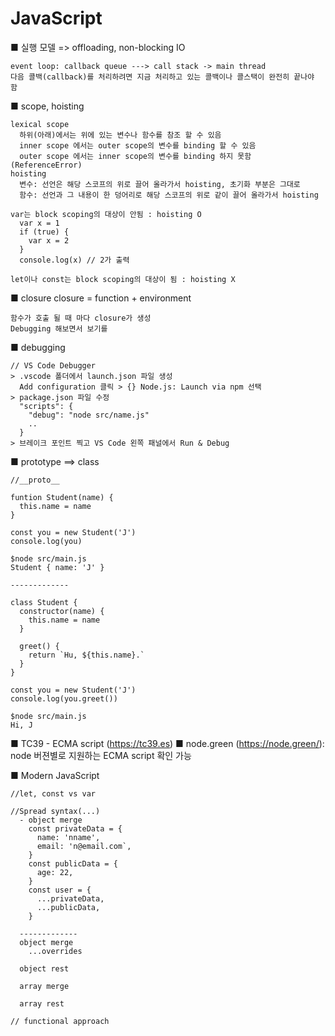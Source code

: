
# JavaScript

■ 실행 모델 => offloading, non-blocking IO
  ```
  event loop: callback queue ---> call stack -> main thread
  다음 콜백(callback)를 처리하려면 지금 처리하고 있는 콜백이나 콜스택이 완전히 끝나야 함
  ```
  
■ scope, hoisting
  ```
  lexical scope
    하위(아래)에서는 위에 있는 변수나 함수를 참조 할 수 있음
    inner scope 에서는 outer scope의 변수를 binding 할 수 있음
    outer scope 에서는 inner scope의 변수를 binding 하지 못함 (ReferenceError)
  hoisting
    변수: 선언은 해당 스코프의 위로 끌어 올라가서 hoisting, 초기화 부분은 그대로
    함수: 선언과 그 내용이 한 덩어리로 해당 스코프의 위로 같이 끌어 올라가서 hoisting
    
  var는 block scoping의 대상이 안됨 : hoisting O 
    var x = 1
    if (true) {
      var x = 2
    }
    console.log(x) // 2가 출력
    
  let이나 const는 block scoping의 대상이 됨 : hoisting X
  ```
  
■ closure
  closure = function + environment
  ```
  함수가 호출 될 때 마다 closure가 생성
  Debugging 해보면서 보기를
  ```
■ debugging
  ```
  // VS Code Debugger
  > .vscode 폴더에서 launch.json 파일 생성
    Add configuration 클릭 > {} Node.js: Launch via npm 선택
  > package.json 파일 수정
    "scripts": {
      "debug": "node src/name.js"
      ..
    }
  > 브레이크 포인트 찍고 VS Code 왼쪽 패널에서 Run & Debug 
  ```

■ prototype ==> class
  ```
  //__proto__
  
  funtion Student(name) {
    this.name = name
  }
  
  const you = new Student('J')
  console.log(you)
  
  $node src/main.js
  Student { name: 'J' }
  
  -------------
  
  class Student {
    constructor(name) {
      this.name = name
    }
    
    greet() {
      return `Hu, ${this.name}.`
    }
  }
  
  const you = new Student('J')
  console.log(you.greet())
  
  $node src/main.js
  Hi, J
  
  ```
  
■ TC39 - ECMA script (https://tc39.es)
■ node.green (https://node.green/): node 버젼별로 지원하는 ECMA script 확인 가능 

■ Modern JavaScript
  ```
  //let, const vs var
  
  //Spread syntax(...)
    - object merge
      const privateData = {
        name: 'nname',
        email: 'n@email.com`,
      }
      const publicData = {
        age: 22,
      }
      const user = {
        ...privateData,
        ...publicData,
      }
      
    -------------
    object merge    
      ...overrides
    
    object rest
    
    array merge
    
    array rest
  
  // functional approach
  ```


